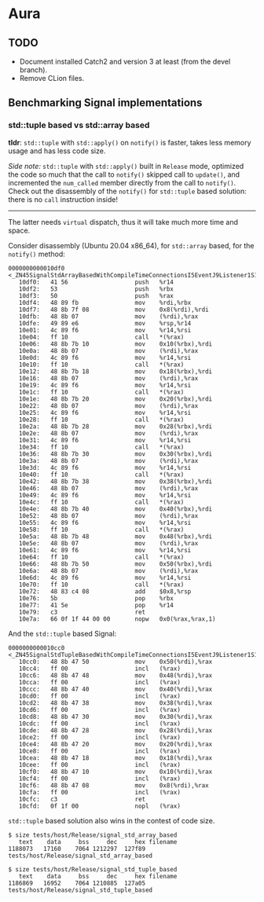 # Aura

## TODO

* Document installed Catch2 and version 3 at least (from the devel branch).
* Remove CLion files.

## Benchmarking Signal implementations

### std::tuple based vs std::array based

**tldr**: `std::tuple` with `std::apply()` on `notify()` is faster, takes less memory usage and has less code size.

_Side note:_ `std::tuple` with `std::apply()` built in `Release` mode, optimized the code so much that the call to
`notify()` skipped call to `update()`, and incremented the `num_called` member directly from the call to `notify()`.
Check out the disassembly of the `notify()` for `std::tuple` based solution: there is no `call` instruction inside!

---

The latter needs `virtual` dispatch, thus it will take much more time and space.

Consider disassembly (Ubuntu 20.04 x86\_64), for `std::array` based, for the `notify()` method:

```
0000000000010df0 <_ZN45SignalStdArrayBasedWithCompileTimeConnectionsI5EventJ9Listener1S1_S1_9Listener2S2_S2_9Listener3S3_S3_S3_EE6notifyES0_>:
   10df0:	41 56                	push   %r14
   10df2:	53                   	push   %rbx
   10df3:	50                   	push   %rax
   10df4:	48 89 fb             	mov    %rdi,%rbx
   10df7:	48 8b 7f 08          	mov    0x8(%rdi),%rdi
   10dfb:	48 8b 07             	mov    (%rdi),%rax
   10dfe:	49 89 e6             	mov    %rsp,%r14
   10e01:	4c 89 f6             	mov    %r14,%rsi
   10e04:	ff 10                	call   *(%rax)
   10e06:	48 8b 7b 10          	mov    0x10(%rbx),%rdi
   10e0a:	48 8b 07             	mov    (%rdi),%rax
   10e0d:	4c 89 f6             	mov    %r14,%rsi
   10e10:	ff 10                	call   *(%rax)
   10e12:	48 8b 7b 18          	mov    0x18(%rbx),%rdi
   10e16:	48 8b 07             	mov    (%rdi),%rax
   10e19:	4c 89 f6             	mov    %r14,%rsi
   10e1c:	ff 10                	call   *(%rax)
   10e1e:	48 8b 7b 20          	mov    0x20(%rbx),%rdi
   10e22:	48 8b 07             	mov    (%rdi),%rax
   10e25:	4c 89 f6             	mov    %r14,%rsi
   10e28:	ff 10                	call   *(%rax)
   10e2a:	48 8b 7b 28          	mov    0x28(%rbx),%rdi
   10e2e:	48 8b 07             	mov    (%rdi),%rax
   10e31:	4c 89 f6             	mov    %r14,%rsi
   10e34:	ff 10                	call   *(%rax)
   10e36:	48 8b 7b 30          	mov    0x30(%rbx),%rdi
   10e3a:	48 8b 07             	mov    (%rdi),%rax
   10e3d:	4c 89 f6             	mov    %r14,%rsi
   10e40:	ff 10                	call   *(%rax)
   10e42:	48 8b 7b 38          	mov    0x38(%rbx),%rdi
   10e46:	48 8b 07             	mov    (%rdi),%rax
   10e49:	4c 89 f6             	mov    %r14,%rsi
   10e4c:	ff 10                	call   *(%rax)
   10e4e:	48 8b 7b 40          	mov    0x40(%rbx),%rdi
   10e52:	48 8b 07             	mov    (%rdi),%rax
   10e55:	4c 89 f6             	mov    %r14,%rsi
   10e58:	ff 10                	call   *(%rax)
   10e5a:	48 8b 7b 48          	mov    0x48(%rbx),%rdi
   10e5e:	48 8b 07             	mov    (%rdi),%rax
   10e61:	4c 89 f6             	mov    %r14,%rsi
   10e64:	ff 10                	call   *(%rax)
   10e66:	48 8b 7b 50          	mov    0x50(%rbx),%rdi
   10e6a:	48 8b 07             	mov    (%rdi),%rax
   10e6d:	4c 89 f6             	mov    %r14,%rsi
   10e70:	ff 10                	call   *(%rax)
   10e72:	48 83 c4 08          	add    $0x8,%rsp
   10e76:	5b                   	pop    %rbx
   10e77:	41 5e                	pop    %r14
   10e79:	c3                   	ret    
   10e7a:	66 0f 1f 44 00 00    	nopw   0x0(%rax,%rax,1)
```

And the `std::tuple` based Signal:
```
0000000000010cc0 <_ZN45SignalStdTupleBasedWithCompileTimeConnectionsI5EventJ9Listener1S1_S1_9Listener2S2_S2_9Listener3S3_S3_S3_EE6notifyES0_>:
   10cc0:	48 8b 47 50          	mov    0x50(%rdi),%rax
   10cc4:	ff 00                	incl   (%rax)
   10cc6:	48 8b 47 48          	mov    0x48(%rdi),%rax
   10cca:	ff 00                	incl   (%rax)
   10ccc:	48 8b 47 40          	mov    0x40(%rdi),%rax
   10cd0:	ff 00                	incl   (%rax)
   10cd2:	48 8b 47 38          	mov    0x38(%rdi),%rax
   10cd6:	ff 00                	incl   (%rax)
   10cd8:	48 8b 47 30          	mov    0x30(%rdi),%rax
   10cdc:	ff 00                	incl   (%rax)
   10cde:	48 8b 47 28          	mov    0x28(%rdi),%rax
   10ce2:	ff 00                	incl   (%rax)
   10ce4:	48 8b 47 20          	mov    0x20(%rdi),%rax
   10ce8:	ff 00                	incl   (%rax)
   10cea:	48 8b 47 18          	mov    0x18(%rdi),%rax
   10cee:	ff 00                	incl   (%rax)
   10cf0:	48 8b 47 10          	mov    0x10(%rdi),%rax
   10cf4:	ff 00                	incl   (%rax)
   10cf6:	48 8b 47 08          	mov    0x8(%rdi),%rax
   10cfa:	ff 00                	incl   (%rax)
   10cfc:	c3                   	ret    
   10cfd:	0f 1f 00             	nopl   (%rax)
```

`std::tuple` based solution also wins in the contest of code size.

```
$ size tests/host/Release/signal_std_array_based 
   text	   data	    bss	    dec	    hex	filename
1188073	  17160	   7064	1212297	 127f89	tests/host/Release/signal_std_array_based

$ size tests/host/Release/signal_std_tuple_based 
   text	   data	    bss	    dec	    hex	filename
1186869	  16952	   7064	1210885	 127a05	tests/host/Release/signal_std_tuple_based
```

